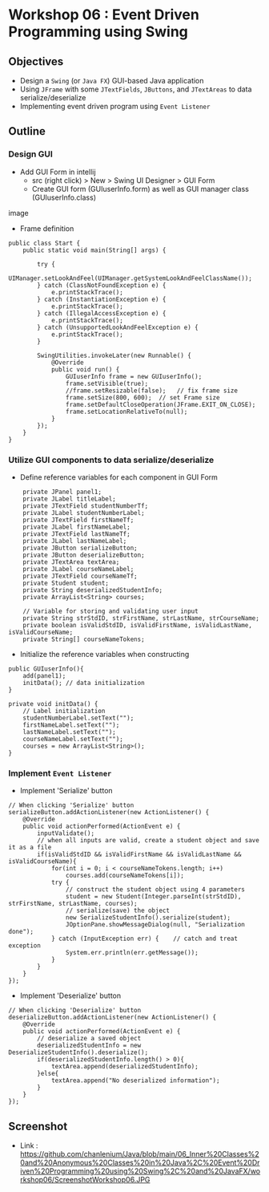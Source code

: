# Workshop 06 : Event Driven Programming using Swing

## Objectives
* Design a `Swing` (or `Java FX`) GUI-based Java application
* Using `JFrame` with some `JTextFields`, `JButtons`, and `JTextAreas` to data serialize/deserialize
* Implementing event driven program using `Event Listener`

## Outline
### Design GUI
* Add GUI Form in intellij
    * src (right click) > New > Swing UI Designer > GUI Form 
    * Create GUI form (GUIuserInfo.form) as well as GUI manager class (GUIuserInfo.class)

image

* Frame definition
```
public class Start {
    public static void main(String[] args) {

        try {
            UIManager.setLookAndFeel(UIManager.getSystemLookAndFeelClassName());
        } catch (ClassNotFoundException e) {
            e.printStackTrace();
        } catch (InstantiationException e) {
            e.printStackTrace();
        } catch (IllegalAccessException e) {
            e.printStackTrace();
        } catch (UnsupportedLookAndFeelException e) {
            e.printStackTrace();
        }

        SwingUtilities.invokeLater(new Runnable() {
            @Override
            public void run() {
                GUIuserInfo frame = new GUIuserInfo();
                frame.setVisible(true);
                //frame.setResizable(false);   // fix frame size
                frame.setSize(800, 600);  // set Frame size
                frame.setDefaultCloseOperation(JFrame.EXIT_ON_CLOSE);
                frame.setLocationRelativeTo(null);
            }
        });
    }
}
```

### Utilize GUI components to data serialize/deserialize
* Define reference variables for each component in GUI Form
```
    private JPanel panel1;
    private JLabel titleLabel;
    private JTextField studentNumberTf;
    private JLabel studentNumberLabel;
    private JTextField firstNameTf;
    private JLabel firstNameLabel;
    private JTextField lastNameTf;
    private JLabel lastNameLabel;
    private JButton serializeButton;
    private JButton deserializeButton;
    private JTextArea textArea;
    private JLabel courseNameLabel;
    private JTextField courseNameTf;
    private Student student;
    private String deserializedStudentInfo;
    private ArrayList<String> courses;

    // Variable for storing and validating user input
    private String strStdID, strFirstName, strLastName, strCourseName;
    private boolean isValidStdID, isValidFirstName, isValidLastName, isValidCourseName;
    private String[] courseNameTokens;
```

* Initialize the reference variables when constructing 
```
public GUIuserInfo(){
    add(panel1);
    initData(); // data initialization
}

private void initData() {
    // Label initialization
    studentNumberLabel.setText("");
    firstNameLabel.setText("");
    lastNameLabel.setText("");
    courseNameLabel.setText("");
    courses = new ArrayList<String>();
}
```

### Implement `Event Listener`
* Implement 'Serialize' button
```
// When clicking 'Serialize' button
serializeButton.addActionListener(new ActionListener() {
    @Override
    public void actionPerformed(ActionEvent e) {
        inputValidate();
        // when all inputs are valid, create a student object and save it as a file
        if(isValidStdID && isValidFirstName && isValidLastName && isValidCourseName){
            for(int i = 0; i < courseNameTokens.length; i++)
                courses.add(courseNameTokens[i]);
            try {
                // construct the student object using 4 parameters
                student = new Student(Integer.parseInt(strStdID), strFirstName, strLastName, courses);
                // serialize(save) the object
                new SerializeStudentInfo().serialize(student);
                JOptionPane.showMessageDialog(null, "Serialization done");
            } catch (InputException err) {    // catch and treat exception
                System.err.println(err.getMessage());
            }
        }
    }
});
```

* Implement 'Deserialize' button
```
// When clicking 'Deserialize' button
deserializeButton.addActionListener(new ActionListener() {
    @Override
    public void actionPerformed(ActionEvent e) {
        // deserialize a saved object
        deserializedStudentInfo = new DeserializeStudentInfo().deserialize();
        if(deserializedStudentInfo.length() > 0){
            textArea.append(deserializedStudentInfo);
        }else{
            textArea.append("No deserialized information");
        }
    }
});
```

## Screenshot
* Link : https://github.com/chanlenium/Java/blob/main/06_Inner%20Classes%20and%20Anonymous%20Classes%20in%20Java%2C%20Event%20Driven%20Programming%20using%20Swing%2C%20and%20JavaFX/workshop06/ScreenshotWorkshop06.JPG
